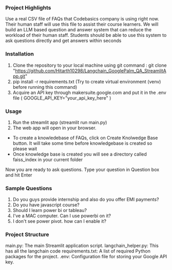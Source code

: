 ### Project Highlights

Use a real CSV file of FAQs that Codebasics company is using right now.
Their human staff will use this file to assist their course learners.
We will build an LLM based question and answer system that can reduce the workload of their human staff.
Students should be able to use this system to ask questions directly and get answers within seconds

### Installation

1. Clone the repository to your local machine using git command : git clone "https://github.com/Hitarth10298/Langchain_GooglePalm_QA_StreamlitApp.git"
2. pip install -r requirements.txt (Try to create virtual environment (venv) before running this command)
3. Acquire an API key through makersuite.google.com and put it in the .env file (  GOOGLE_API_KEY="your_api_key_here"  )


### Usage

1. Run the streamlit app (streamlit run main.py)
2. The web app will open in your browser.

 - To create a knowledebase of FAQs, click on Create Knolwedge Base button. It will take some time before knowledgebase is created so please wait
 - Once knowledge base is created you will see a directory called faiss_index in your current folder

Now you are ready to ask questions. Type your question in Question box and hit Enter


### Sample Questions

1. Do you guys provide internship and also do you offer EMI payments?
2. Do you have javascript course?
3. Should I learn power bi or tableau?
4. I've a MAC computer. Can I use powerbi on it?
5. I don't see power pivot. how can I enable it?

### Project Structure

main.py: The main Streamlit application script.
langchain_helper.py: This has all the langchain code
requirements.txt: A list of required Python packages for the project.
.env: Configuration file for storing your Google API key.
